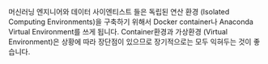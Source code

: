 머신러닝 엔지니어와 데이터 사이엔티스트 들은 독립된 연산 환경 (Isolated Computing Environments)을 구축하기 위해서 Docker container나 Anaconda Virtual Environment를 쓰게 됩니다. Container환경과 가상환경 (Virtual Environment)은 상황에 따라 장단점이 있으므로 장기적으로는 모두 익혀두는 것이 좋습니다.

